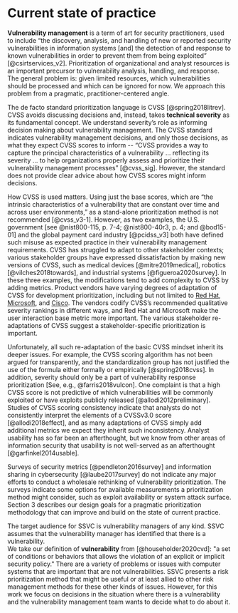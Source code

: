 

# Current state of practice

**Vulnerability management** is a term of art for security practitioners, used to include “the discovery, analysis, and handling of new or reported security vulnerabilities in information systems \[and\] the detection of and response to known vulnerabilities in order to prevent them from being exploited” [@csirtservices_v2]. Prioritization of organizational and analyst resources is an important precursor to vulnerability analysis, handling, and response. The general problem is: given limited resources, which vulnerabilities should be processed and which can be ignored for now. We approach this problem from a pragmatic, practitioner-centered angle.

The de facto standard prioritization language is CVSS [@spring2018litrev]. CVSS avoids discussing decisions and, instead, takes **technical severity** as its fundamental concept. We understand severity’s role as informing decision making about vulnerability management. The CVSS standard indicates vulnerability management decisions, and only those decisions, as what they expect CVSS scores to inform -- “CVSS provides a way to capture the principal characteristics of a vulnerability … reflecting its severity … to help organizations  properly assess and prioritize their vulnerability management processes” [@cvss_sig]. However, the standard does not provide clear advice about how CVSS scores might inform decisions.

How CVSS is used matters. Using just the base scores, which are “the intrinsic characteristics of a
vulnerability that are constant over time and across user environments,” as a stand-alone prioritization method is not recommended [@cvss_v3-1]. However, as two examples, the U.S. government [see @nist800-115, p. 7-4; @nist800-40r3, p. 4; and @bod15-01] and the global payment card industry [@pcidss_v3] both have defined such misuse as expected practice in their vulnerability management requirements. CVSS has struggled to adapt to other stakeholder contexts; various stakeholder groups have expressed dissatisfaction by making new versions of CVSS, such as medical devices [@mitre2019medical], robotics [@vilches2018towards], and industrial systems [@figueroa2020survey]. In these three examples, the modifications tend to add complexity to CVSS by adding metrics. Product vendors have varying degrees of adaptation of CVSS for development prioritization, including but not limited to [Red Hat](https://access.redhat.com/security/updates/classification), [Microsoft](https://www.microsoft.com/en-us/msrc/security-update-severity-rating-system), and [Cisco](https://tools.cisco.com/security/center/resources/security_vulnerability_policy.html#asr). The vendors codify CVSS’s recommended qualitative severity rankings in different ways, and Red Hat and Microsoft make the user interaction base metric more important. The various stakeholder re-adaptations of CVSS suggest a stakeholder-specific prioritization is important.

Unfortunately, all such re-adaptation of the basic CVSS mindset inherit its deeper issues. For example, the CVSS scoring algorithm has not been argued for transparently, and the standardization group has not justified the use of the formula either formally or empirically [@spring2018cvss]. In addition, severity should only be a part of vulnerability response prioritization [See, e.g., @farris2018vulcon]. One complaint is that a high CVSS score is not predictive of which vulnerabilities will be commonly exploited or have exploits publicly released [@allodi2012preliminary]. Studies of CVSS scoring consistency indicate that analysts do not consistently interpret the elements of a CVSSv3.0 score [@allodi2018effect], and as many adaptations of CVSS simply add additional metrics we expect they inherit such inconsistency. Analyst usability has so far been an afterthought, but we know from other areas of information security that usability is not well-served as an afterthought [@garfinkel2014usable].

Surveys of security metrics [@pendleton2016survey] and information sharing in cybersecurity [@laube2017survey] do not indicate any major efforts to conduct a wholesale rethinking of vulnerability prioritization. The surveys indicate some options for available measurements a prioritization method might consider, such as exploit availability or system attack surface.  Section 3 describes our design goals for a pragmatic prioritization methodology that can improve and build on the state of current practice.  

The target audience for SSVC is vulnerability managers of any kind.
SSVC assumes that the vulnerability manager has identified that there is a vulnerability.  
We take our definition of **vulnerability** from [@householder2020cvd]: "a set of conditions or behaviors that allows the violation of an explicit or implicit security policy."
There are a variety of problems or issues with computer systems that are important that are not vulnerabilities.
SSVC presents a risk prioritization method that might be useful or at least allied to other risk management methods for these other kinds of issues.
However, for this work we focus on decisions in the situation where there is a vulnerability and the vulnerability management team wants to decide what to do about it.
